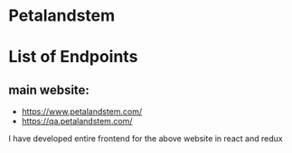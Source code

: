 # Petalandstem

# List of Endpoints
## main website:
 - https://www.petalandstem.com/
 - https://qa.petalandstem.com/

I have developed entire frontend for the above website in react and redux
